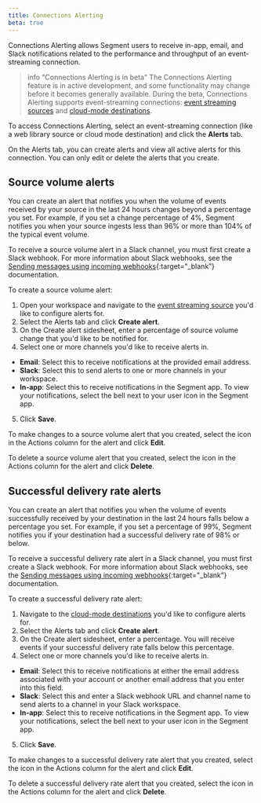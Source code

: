 ```yaml
---
title: Connections Alerting
beta: true
---
```


Connections Alerting allows Segment users to receive in-app, email, and Slack notifications related to the performance and throughput of an event-streaming connection. 

> info "Connections Alerting is in beta"
> The Connections Alerting feature is in active development, and some functionality may change before it becomes generally available. During the beta, Connections Alerting supports event-streaming connections: [event streaming sources](/docs/connections/sources/#event-streams-sources) and [cloud-mode destinations](/docs/connections/destinations/#event-streams-destinations).

To access Connections Alerting, select an event-streaming connection (like a web library source or cloud mode destination) and click the **Alerts** tab. 

On the Alerts tab, you can create alerts and view all active alerts for this connection. You can only edit or delete the alerts that you create.

## Source volume alerts

You can create an alert that notifies you when the volume of events received by your source in the last 24 hours changes beyond a percentage you set. For example, if you set a change percentage of 4%, Segment notifies you when your source ingests less than 96% or more than 104% of the typical event volume. 

To receive a source volume alert in a Slack channel, you must first create a Slack webhook. For more information about Slack webhooks, see the [Sending messages using incoming webhooks](https://api.slack.com/messaging/webhooks){:target="_blank”} documentation.

To create a source volume alert: 
1. Open your workspace and navigate to the [event streaming source](/docs/connections/sources/#event-streams-sources) you'd like to configure alerts for. 
2. Select the Alerts tab and click **Create alert**. 
3. On the Create alert sidesheet, enter a percentage of source volume change that you'd like to be notified for. 
4. Select one or more channels you'd like to receive alerts in. 
  - **Email**: Select this to receive notifications at the provided email address. 
  - **Slack**: Select this to send alerts to one or more channels in your workspace. 
  - **In-app**: Select this to receive notifications in the Segment app. To view your notifications, select the bell next to your user icon in the Segment app. 
5. Click **Save**.

To make changes to a source volume alert that you created, select the icon in the Actions column for the alert and click **Edit**. 

To delete a source volume alert that you created, select the icon in the Actions column for the alert and click **Delete**. 

## Successful delivery rate alerts

You can create an alert that notifies you when the volume of events successfully received by your destination in the last 24 hours falls below a percentage you set. For example, if you set a percentage of 99%, Segment notifies you if your destination had a successful delivery rate of 98% or below. 

To receive a successful delivery rate alert in a Slack channel, you must first create a Slack webhook. For more information about Slack webhooks, see the [Sending messages using incoming webhooks](https://api.slack.com/messaging/webhooks){:target="_blank”} documentation.

To create a successful delivery rate alert: 
1. Navigate to the [cloud-mode destinations](/docs/connections/destinations/#event-streams-destinations) you'd like to configure alerts for. 
2. Select the Alerts tab and click **Create alert**. 
3. On the Create alert sidesheet, enter a percentage. You will receive events if your successful delivery rate falls below this percentage. 
4. Select one or more channels you'd like to receive alerts in. 
  - **Email**: Select this to receive notifications at either the email address associated with your account or another email address that you enter into this field. 
  - **Slack**: Select this and enter a Slack webhook URL and channel name to send alerts to a channel in your Slack workspace.
  - **In-app**: Select this to receive notifications in the Segment app. To view your notifications, select the bell next to your user icon in the Segment app. 
5. Click **Save**.

To make changes to a successful delivery rate alert that you created, select the icon in the Actions column for the alert and click **Edit**. 

To delete a successful delivery rate alert that you created, select the icon in the Actions column for the alert and click **Delete**. 